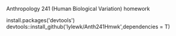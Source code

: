 Anthropology 241 (Human Biological Variation) homework

install.packages('devtools')  
devtools::install_github('lylewk/Anth241Hmwk',dependencies = T)
